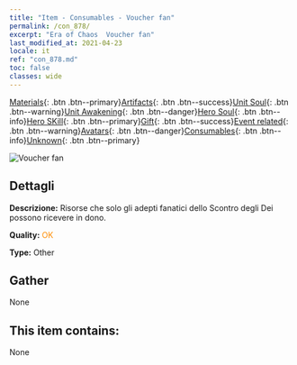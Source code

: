 ```yaml
---
title: "Item - Consumables - Voucher fan"
permalink: /con_878/
excerpt: "Era of Chaos  Voucher fan"
last_modified_at: 2021-04-23
locale: it
ref: "con_878.md"
toc: false
classes: wide
---
```

 [Materials](/ItemsIT/){: .btn .btn--primary}[Artifacts](/ItemsIT/Artifacts/){: .btn .btn--success}[Unit Soul](/ItemsIT/UnitSoul/){: .btn .btn--warning}[Unit Awakening](/ItemsIT/UnitAwakening/){: .btn .btn--danger}[Hero Soul](/ItemsIT/HeroSoul/){: .btn .btn--info}[Hero SKill](/ItemsIT/HeroSkill/){: .btn .btn--primary}[Gift](/ItemsIT/Gift/){: .btn .btn--success}[Event related](/ItemsIT/Events/){: .btn .btn--warning}[Avatars](/ItemsIT/Avatars/){: .btn .btn--danger}[Consumables](/ItemsIT/Consumables/){: .btn .btn--info}[Unknown](/ItemsIT/Unknown/){: .btn .btn--primary}

 ![Voucher fan](/images/t/i_39971.png)

## Dettagli
 **Descrizione:** Risorse che solo gli adepti fanatici dello Scontro degli Dei possono ricevere in dono.

 **Quality:** <span style="color: #FF8C00">OK</span>

 **Type:** Other

## Gather

  None

## This item contains:

  None

